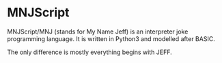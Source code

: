 # MNJScript
MNJScript/MNJ (stands for My Name Jeff) is an interpreter joke programming language. It is written in Python3 and modelled after BASIC.

The only difference is mostly everything begins with JEFF.
